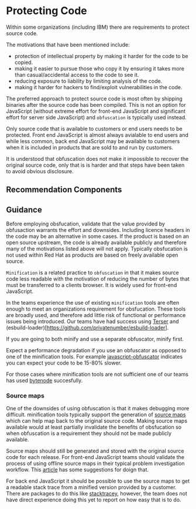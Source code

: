 # Protecting Code

Within some organizations (including IBM) there are requirements
to protect source code.

The motivations that have been mentioned include:

* protection of intellectual property by making it harder for the
  code to be copied.
* making it easier to pursue those who copy it by ensuring
  it takes more than casual/accidental access to the code to see it.
* reducing exposure to liability by limiting analysis of the
  code.
* making it harder for hackers to find/exploit vulnerabilities
  in the code. 

The preferred approach to protect source code is most often
by shipping binaries after the source code has been compiled.
This is not an option for JavaScript (without extreme effort
for front-end JavaScript and significant effort for server side JavaScript)
and `obfuscation` is typically used instead.

Only source code that is available to customers or end users needs
to be protected. Front end JavaScript is almost always avialable
to end users and while less common, back end JavaScript may be
available to customers when it is included in products that
are sold to and run by customers.

It is understood that obfuscation does not make it impossible
to recover the original source code, only that is is harder
and that steps have been taken to avoid obvious disclosure.

## Recommendation Components

## Guidance

Before employing obsfucation, validate that the value provided
by obfusaction warrants the effort and downsides. Including
licence headers in the code may be an alternative in some cases.
If the product is based on an open source upstream, the code is already
available publicly and therefore many of the motivations listed above
will not apply. Typically obsfucation is not used within Red Hat
as products are based on freely available open source.

`Minification` is a related practice to `obfuscation` in that it
makes source code less readable with the motivation of reducing
the number of bytes that must be transferred to a clients browser.
It is widely used for front-end JavaScript.

In the teams experience the use of existing `minification` tools
are often enough to meet an organizations requirement for obsfucation.
These tools are broadly used, and therefore add little risk of
functional or performance issues being introduced. Our teams have
had success using [Terser](https://www.npmjs.com/package/terser) and
(esbuild-loader)[https://github.com/privatenumber/esbuild-loader].

If you are going to both minify and use a separate obfuscator,
minify first.

Expect a performance degradation if you use an obfuscator as
opposed to one of the minification tools. For example
[javascript-obfuscator](https://www.npmjs.com/package/javascript-obfuscator)
indicates you can expect your code to be 15-80% slower.

For those cases where minification tools are not sufficient one of
our teams has used [bytenode](https://github.com/bytenode/bytenode)
succesfully.

### Source maps

One of the downsides of using obfuscation is that it makes
debugging more difficult. minification tools typically support
the generation of
[source maps](https://en.wikipedia.org/wiki/Minification_(programming)#Source_mapping)
which can help map back to the original source code. Making
source maps available would at least partially invalidate
the benefits of obsfucation so when obfuscation is a requirement they
should not be made publicly available.

Source maps should still be generated and stored with the original
source code for each release. For front-end JavaScript teams should validate
the process of using offline source maps in their typical problem
investigation workflow. This
[article](https://dev.to/ivanstanevich/using-js-source-maps-in-production-1ecc)
has some suggestions for doign that.

For back end JavaScript it should be possible to use the source maps
to get a readable stack trace from a minified version provided by a
customer. There are packages to do this like [stacktracey](https://github.com/xpl/stacktracey),
however, the team does not have direct experience doing this yet to report on
how easy that is to do.


